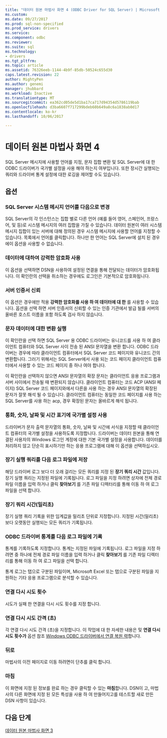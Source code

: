 ```yaml
---
title: "데이터 원본 마법사 화면 4 (ODBC Driver for SQL Server) | Microsoft Docs"
ms.custom: 
ms.date: 09/27/2017
ms.prod: sql-non-specified
ms.prod_service: drivers
ms.service: 
ms.component: odbc
ms.reviewer: 
ms.suite: sql
ms.technology:
- drivers
ms.tgt_pltfrm: 
ms.topic: article
ms.assetid: 76326eeb-1144-4b9f-85db-50524c655d30
caps.latest.revision: 22
author: MightyPen
ms.author: genemi
manager: jhubbard
ms.workload: Inactive
ms.translationtype: MT
ms.sourcegitcommit: ea362cd05de5d1ba17ca717d94354d5786119bab
ms.openlocfilehash: d3ba6607f717299bdeb60b649a8c6a1838ab0d17
ms.contentlocale: ko-kr
ms.lasthandoff: 10/06/2017

---
```

# <a name="data-source-wizard-screen-4"></a>데이터 원본 마법사 화면 4

SQL Server 메시지에 사용할 언어를 지정, 문자 집합 변환 및 SQL Server에 대 한 ODBC 드라이버가 국가별 설정을 사용 해야 하는지 여부입니다. 또한 장시간 실행되는 쿼리와 드라이버 통계 설정에 대한 로깅을 제어할 수도 있습니다.

## <a name="options"></a>옵션

### <a name="change-the-language-of-sql-server-system-messages-to"></a>SQL Server 시스템 메시지 언어를 다음으로 변경

SQL Server의 각 인스턴스는 집합 별로 다른 언어 (예를 들어 영어, 스페인어, 프랑스어, 및 등)로 시스템 메시지의 여러 집합을 가질 수 있습니다. 데이터 원본이 여러 시스템 메시지 집합이 있는 서버에 대해 정의된 경우 시스템 메시지에 사용할 언어를 지정할 수 있습니다. 목록에서 언어를 클릭합니다. 하나만 한 언어는 SQL Server에 설치 된 경우에이 옵션을 사용할 수 없습니다.

### <a name="use-strong-encryption-for-data"></a>데이터에 대하여 강력한 암호화 사용

이 옵션을 선택하면 DSN을 사용하여 설정된 연결을 통해 전달되는 데이터가 암호화됩니다. 이 확인란의 선택을 취소하는 경우에도 로그인은 기본적으로 암호화됩니다.

### <a name="trust-server-certificate"></a>서버 인증서 신뢰

이 옵션은 경우에만 적용 **강력한 암호화를 사용 하 여 데이터에 대 한** 를 사용할 수 있습니다. 옵션을 선택 하면 서버 인증서의 신뢰할 수 있는 인증 기관에서 발급 될를 서버의 올바른 호스트 이름을 포함 하도록 검사 하지 않습니다. 

### <a name="perform-translation-for-character-data"></a>문자 데이터에 대한 변환 실행

이 확인란을 선택 하면 SQL Server 용 ODBC 드라이버는 유니코드를 사용 하 여 클라이언트 컴퓨터와 SQL Server 사이 전송 된 ANSI 문자열을 변환 합니다. ODBC 드라이버는 경우에 따라 클라이언트 컴퓨터에서 SQL Server 코드 페이지와 유니코드 간의 변환합니다. 그러기 위해서는 SQL Server에서 사용 되는 코드 페이지 클라이언트 컴퓨터에서 사용할 수 있는 코드 페이지 중 하나 여야 합니다.

이 확인란을 선택하지 않으면 ANSI 문자열의 확장 문자는 클라이언트 응용 프로그램과 서버 사이에서 전송될 때 변환되지 않습니다. 클라이언트 컴퓨터는 코드 ACP (ANSI 페이지) SQL Server 코드 페이지와에서 다른을 사용 하는 경우 ANSI 문자열의 확장된 문자가 잘못 해석 될 수 있습니다. 클라이언트 컴퓨터는 동일한 코드 페이지를 사용 하는 SQL Server를 사용 하는 acp, 경우 확장된 문자는 올바르게 해석 됩니다.

### <a name="use-regional-settings-when-outputting-currency-numbers-dates-and-times"></a>통화, 숫자, 날짜 및 시간 표기에 국가별 설정 사용

드라이버가 문자 출력 문자열의 통화, 숫자, 날짜 및 시간에 서식을 지정할 때 클라이언트 컴퓨터의 국가별 설정을 사용하도록 지정합니다. 드라이버는 데이터 원본을 통해 연결된 사용자의 Windows 로그인 계정에 대한 기본 국가별 설정을 사용합니다. 데이터를 처리하지 않고 단순히 표시하기만 하는 응용 프로그램에 대해 이 옵션을 선택하십시오.

### <a name="save-long-running-queries-to-the-log-file"></a>장기 실행 쿼리를 다음 로그 파일에 저장

해당 드라이버 로그 보다 더 오래 걸리는 모든 쿼리를 지정 된 **장기 쿼리 시간** 값입니다. 장기 실행 쿼리는 지정된 파일에 기록됩니다. 로그 파일을 지정 하려면 상자에 전체 경로 파일 이름을 입력 하거나 클릭 **찾아보기** 를 기존 파일 디렉터리를 통해 이동 하 여 로그 파일을 선택 합니다.

### <a name="long-query-time-milliseconds"></a>장기 쿼리 시간(밀리초)

장기 실행 쿼리 기록을 위한 임계값을 밀리초 단위로 지정합니다. 지정된 시간(밀리초)보다 오랫동안 실행되는 모든 쿼리가 기록됩니다.

### <a name="log-odbc-driver-statistics-to-the-log-file"></a>ODBC 드라이버 통계를 다음 로그 파일에 기록

통계를 기록하도록 지정합니다. 통계는 지정된 파일에 기록됩니다. 로그 파일을 지정 하려면 중 하나에 전체 경로 파일 이름을 입력 하거나 클릭 **찾아보기** 를 기존 파일 디렉터리를 통해 이동 하 여 로그 파일을 선택 합니다.

통계 로그는 탭으로 구분된 파일이며, Microsoft Excel 또는 탭으로 구분된 파일을 지원하는 기타 응용 프로그램으로 분석할 수 있습니다.

### <a name="connect-retry-count"></a>연결 다시 시도 횟수

시도가 실패 한 연결을 다시 시도 횟수를 지정 합니다.

### <a name="connect-retry-interval-seconds"></a>연결 다시 시도 간격 (초)

각 연결 다시 시도 간격 (초)을 지정합니다. 이 작업에 대 한 자세한 내용은 및 **연결 다시 시도 횟수가** 옵션 참조 [Windows ODBC 드라이버에서 연결 복원 력](../../../connect/odbc/windows/connection-resiliency-in-the-windows-odbc-driver.md)합니다.

### <a name="back"></a>뒤로

마법사의 이전 페이지로 이동 하려면이 단추를 클릭 합니다.

### <a name="finish"></a>마침

이 화면에 지정 된 정보를 완료 하는 경우 클릭할 수 있는 **마침**합니다. DSN이 고, 마법사의 다른 화면에 지정 된 모든 특성을 사용 하 여 만들어지고를 테스트할 새로 만든 DSN 사항이 있습니다.

## <a name="next-steps"></a>다음 단계

[데이터 원본 마법사 화면 3](../../../connect/odbc/windows/dsn-wizard-3.md)

